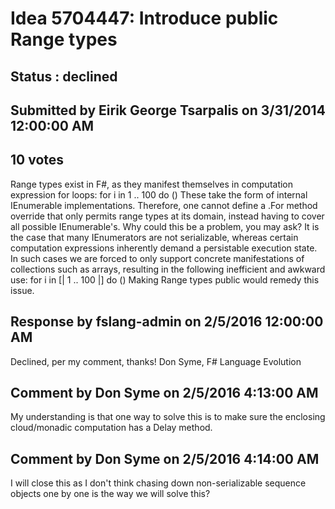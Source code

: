 # Idea 5704447: Introduce public Range types #

## Status : declined

## Submitted by Eirik George Tsarpalis on 3/31/2014 12:00:00 AM

## 10 votes

Range types exist in F#, as they manifest themselves in computation expression for loops:
for i in 1 .. 100 do ()
These take the form of internal IEnumerable implementations. Therefore, one cannot define a .For method override that only permits range types at its domain, instead having to cover all possible IEnumerable's.
Why could this be a problem, you may ask? It is the case that many IEnumerators are not serializable, whereas certain computation expressions inherently demand a persistable execution state. In such cases we are forced to only support concrete manifestations of collections such as arrays, resulting in the following inefficient and awkward use:
for i in [| 1 .. 100 |] do ()
Making Range types public would remedy this issue.

## Response by fslang-admin on 2/5/2016 12:00:00 AM

Declined, per my comment, thanks!
Don Syme, F# Language Evolution


## Comment by Don Syme on 2/5/2016 4:13:00 AM

My understanding is that one way to solve this is to make sure the enclosing cloud/monadic computation has a Delay method.

## Comment by Don Syme on 2/5/2016 4:14:00 AM

I will close this as I don't think chasing down non-serializable sequence objects one by one is the way we will solve this?
